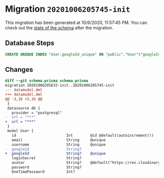 # Migration `20201006205745-init`

This migration has been generated at 10/6/2020, 11:57:45 PM.
You can check out the [state of the schema](./schema.prisma) after the migration.

## Database Steps

```sql
CREATE UNIQUE INDEX "User.googleId_unique" ON "public"."User"("googleId")
```

## Changes

```diff
diff --git schema.prisma schema.prisma
migration 20201006205632-init..20201006205745-init
--- datamodel.dml
+++ datamodel.dml
@@ -3,16 +3,16 @@
 }
 datasource db {
   provider = "postgresql"
-  url = "***"
+  url = "***"
 }
 model User {
   id                       Int        @id @default(autoincrement())
   email                    String     @unique
   username                 String     @unique
-  googleId                 String?
+  googleId                 String?    @unique
   loginSecret              String?
   avatar                   String?    @default("https://res.cloudinary.com/iib-webdevs/image/upload/v1601031013/DontDeleteMe/pngtree-businessman-user-avatar-free-vector-png-image_1538405.jpg")
   password                 String?
   OneTimePassword          Int?
```


